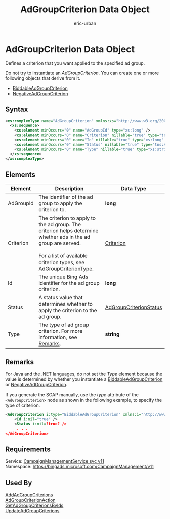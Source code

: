 ﻿---
title: AdGroupCriterion Data Object
ms.service: bing-ads-campaign-management-service
ms.topic: article
author: eric-urban
ms.author: eur
description: Defines a criterion that you want applied to the specified ad group.
---
# AdGroupCriterion Data Object
Defines a criterion that you want applied to the specified ad group.

Do not try to instantiate an *AdGroupCriterion*. You can create one or more following objects that derive from it.
-   [BiddableAdGroupCriterion](../campaign-management-service/biddableadgroupcriterion.md)
-   [NegativeAdGroupCriterion](../campaign-management-service/negativeadgroupcriterion.md)

## Syntax
```xml
<xs:complexType name="AdGroupCriterion" xmlns:xs="http://www.w3.org/2001/XMLSchema">
  <xs:sequence>
    <xs:element minOccurs="0" name="AdGroupId" type="xs:long" />
    <xs:element minOccurs="0" name="Criterion" nillable="true" type="tns:Criterion" />
    <xs:element minOccurs="0" name="Id" nillable="true" type="xs:long" />
    <xs:element minOccurs="0" name="Status" nillable="true" type="tns:AdGroupCriterionStatus" />
    <xs:element minOccurs="0" name="Type" nillable="true" type="xs:string" />
  </xs:sequence>
</xs:complexType>
```

## <a name="elements"></a>Elements

|Element|Description|Data Type|
|-----------|---------------|-------------|
|<a name="adgroupid"></a>AdGroupId|The identifier of the ad group to apply the criterion to.|**long**|
|<a name="criterion"></a>Criterion|The criterion to apply to the ad group. The criterion helps determine whether ads in the ad group are served.<br/><br/>For a list of available criterion types, see [AdGroupCriterionType](../campaign-management-service/adgroupcriteriontype.md).|[Criterion](criterion.md)|
|<a name="id"></a>Id|The unique Bing Ads identifier for the ad group criterion.|**long**|
|<a name="status"></a>Status|A status value that determines whether to apply the criterion to the ad group.|[AdGroupCriterionStatus](adgroupcriterionstatus.md)|
|<a name="type"></a>Type|The type of ad group criterion. For more information, see [Remarks](#remarks).|**string**|

## <a name="remarks"></a>Remarks
For Java and the .NET languages, do not set the *Type* element because the value is determined by whether you instantiate a [BiddableAdGroupCriterion](../campaign-management-service/biddableadgroupcriterion.md) or [NegativeAdGroupCriterion](../campaign-management-service/negativeadgroupcriterion.md).

If you generate the SOAP manually, use the *type* attribute of the `<AdGroupCriterion>` node as shown in the following example, to specify the type of criterion.

```xml
<AdGroupCriterion i:type="BiddableAdGroupCriterion" xmlns:i="http://www.w3.org/2001/XMLSchema-instance">
    <Id i:nil="true" />
    <Status i:nil=?true? />
     . . .
</AdGroupCriterion>
```

## Requirements
Service: [CampaignManagementService.svc v11](https://campaign.api.bingads.microsoft.com/Api/Advertiser/CampaignManagement/v11/CampaignManagementService.svc)  
Namespace: https://bingads.microsoft.com/CampaignManagement/v11  

## Used By
[AddAdGroupCriterions](addadgroupcriterions.md)  
[AdGroupCriterionAction](adgroupcriterionaction.md)  
[GetAdGroupCriterionsByIds](getadgroupcriterionsbyids.md)  
[UpdateAdGroupCriterions](updateadgroupcriterions.md)  
